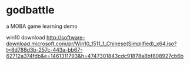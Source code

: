 # godbattle
a MOBA game learning demo


win10 download
http://software-download.microsoft.com/pr/Win10_1511_1_Chinese(Simplified)_x64.iso?t=8d788d3b-257c-443a-bb67-62712a374fdb&e=1461311793&h=4747301843cdc91878a8bf808927cb6b
